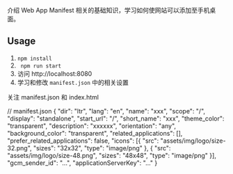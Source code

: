 介绍 Web App Manifest 相关的基础知识，学习如何使网站可以添加至手机桌面。

## Usage

1. ` npm install `
2. ` npm run start`
3. 访问 http://localhost:8080
4. 学习和修改 `manifest.json` 中的相关设置

关注 manifest.json 和 index.html

// manifest.json
{
  "dir": "ltr",
  "lang": "en",
  "name": "xxx",
  "scope": "/",
  "display": "standalone",
  "start_url": "/",
  "short_name": "xxx",
  "theme_color": "transparent",
  "description": "xxxxxx",
  "orientation": "any",
  "background_color": "transparent",
  "related_applications": [],
  "prefer_related_applications": false,
  "icons": [{
    "src": "assets/img/logo/size-32.png",
    "sizes": "32x32",
    "type": "image/png"
  }, {
    "src": "assets/img/logo/size-48.png",
    "sizes": "48x48",
    "type": "image/png"
  }],
  "gcm_sender_id": "...",
  "applicationServerKey": "..."
}